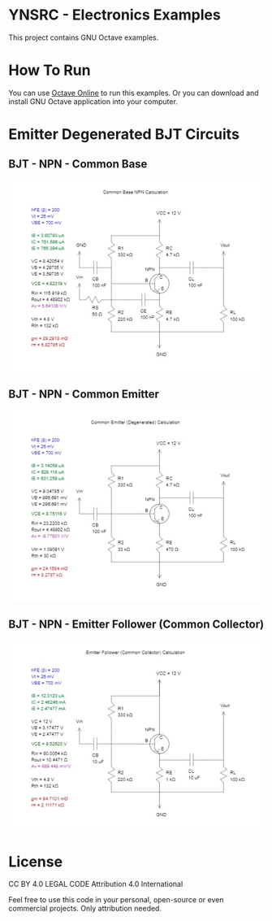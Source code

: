 # YNSRC - Electronics Examples

This project contains GNU Octave examples.

# How To Run
You can use [Octave Online](https://octave-online.net) to run this examples. Or you can download and install GNU Octave application into your computer.

# Emitter Degenerated BJT Circuits

## BJT - NPN - Common Base
![Common Base with RE](figures/bjt-cb-re.jpg)

## BJT - NPN - Common Emitter
![Common Emitter with RE](figures/npn-ce-re.jpg)

## BJT - NPN - Emitter Follower (Common Collector)
![Emitter Follower with RE](figures/bjt-ef-re.jpg)

# License
CC BY 4.0 LEGAL CODE
Attribution 4.0 International

Feel free to use this code in your personal, open-source or even commercial projects. Only attribution needed.

